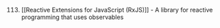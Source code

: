 113. [[Reactive Extensions for JavaScript (RxJS)]] - A library for reactive programming that uses observables
